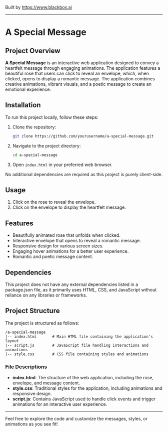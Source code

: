 
Built by https://www.blackbox.ai

---

# A Special Message

## Project Overview
**A Special Message** is an interactive web application designed to convey a heartfelt message through engaging animations. The application features a beautiful rose that users can click to reveal an envelope, which, when clicked, opens to display a romantic message. The application combines creative animations, vibrant visuals, and a poetic message to create an emotional experience.

## Installation
To run this project locally, follow these steps:
1. Clone the repository:
   ```bash
   git clone https://github.com/yourusername/a-special-message.git
   ```
2. Navigate to the project directory:
   ```bash
   cd a-special-message
   ```
3. Open `index.html` in your preferred web browser.

No additional dependencies are required as this project is purely client-side.

## Usage
1. Click on the rose to reveal the envelope.
2. Click on the envelope to display the heartfelt message.

## Features
- Beautifully animated rose that unfolds when clicked.
- Interactive envelope that opens to reveal a romantic message.
- Responsive design for various screen sizes.
- Engaging hover animations for a better user experience.
- Romantic and poetic message content.

## Dependencies
This project does not have any external dependencies listed in a package.json file, as it primarily uses HTML, CSS, and JavaScript without reliance on any libraries or frameworks.

## Project Structure
The project is structured as follows:
```
/a-special-message
|-- index.html       # Main HTML file containing the application's layout
|-- script.js        # JavaScript file handling interactions and animations
|-- style.css        # CSS file containing styles and animations
```

### File Descriptions
- **index.html**: The structure of the web application, including the rose, envelope, and message content.
- **style.css**: Traditional styles for the application, including animations and responsive design.
- **script.js**: Contains JavaScript used to handle click events and trigger animations for an interactive user experience.

---

Feel free to explore the code and customize the messages, styles, or animations as you see fit!
